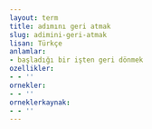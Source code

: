 ```yaml
---
layout: term
title: adımını geri atmak
slug: adimini-geri-atmak
lisan: Türkçe
anlamlar:
- başladığı bir işten geri dönmek
ozellikler:
- - ''
ornekler:
- - ''
orneklerkaynak:
- - ''
---
```

